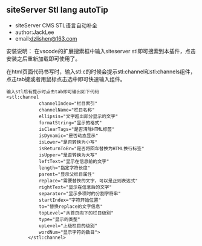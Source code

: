 ##  siteServer Stl lang autoTip
- siteServer CMS STL语言自动补全
- author:JackLee
- email:dzlishen@163.com

安装说明：
在vscode的扩展搜索框中输入siteserver stl即可搜索到本插件，点击安装之后重新加载即可使用了。

在html页面代码书写时，输入stl:c的时候会提示stl:channel和stl:channels组件，点击tab键或者用鼠标点击选中即可快速输入组件。

```
输入stl后有提示时点击tab即可输出如下代码
<stl:channel
            channelIndex="栏目索引"
            channelName="栏目名称"
            ellipsis="文字超出部分显示的文字"
            formatString="显示的格式"
            isClearTags="是否清除HTML标签"
            isDynamic="是否动态显示"
            isLower="是否转换为小写"
            isReturnToBr="是否将回车替换为HTML换行标签"
            isUpper="是否转换为大写"
            leftText="显示在信息前的文字"
            length="指定字符长度"
            parent="显示父栏目属性"
            replace="需要替换的文字，可以是正则表达式"
            rightText="显示在信息后的文字"
            separator="显示多项时的分割字符串"
            startIndex="字符开始位置"
            to="替换replace的文字信息"
            topLevel="从首页向下的栏目级别"
            type="显示的类型"
            upLevel="上级栏目的级别"
            wordNum="显示字符的数目">
        </stl:channel>
```

